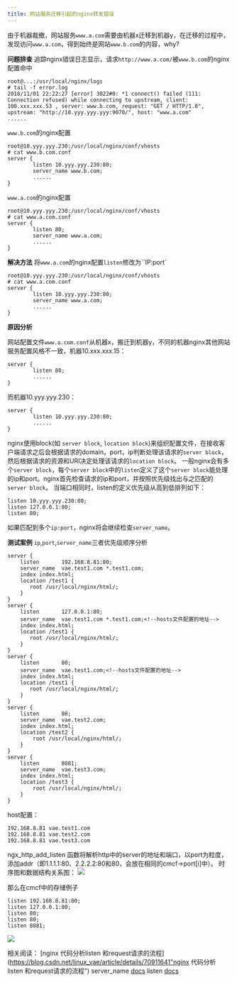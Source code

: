 ```yaml
---
title: 网站服务迁移引起的nginx转发错误
---
```

由于机器裁撤，网站服务`www.a.com`需要由机器x迁移到机器y，在迁移的过程中，发现访问`www.a.com`，得到始终是网站`www.b.com`的内容，why?

**问题排查**
追踪nginx错误日志显示，请求`http://www.a.com/`被`www.b.com`的nginx配置命中
```
root@...:/usr/local/nginx/logs
# tail -f error.log
2018/11/01 22:22:27 [error] 3022#0: *1 connect() failed (111: Connection refused) while connecting to upstream, client: 100.xxx.xxx.53 , server: www.b.com, request: "GET / HTTP/1.0", upstream: "http://10.yyy.yyy.yyy:9070/", host: "www.a.com"
......
```
`www.b.com`的nginx配置
```
root@10.yyy.yyy.230:/usr/local/nginx/conf/vhosts
# cat www.b.com.conf
server {
        listen 10.yyy.yyy.230:80;
        server_name www.b.com;
        ......
}
```
`www.a.com`的nginx配置
```
root@10.yyy.yyy.230:/usr/local/nginx/conf/vhosts
# cat www.a.com.conf
server {
        listen 80;
        server_name www.a.com;
        ......
}
```
**解决方法**
将`www.a.com`的nginx配置`listen`修改为``IP:port`
```
root@10.yyy.yyy.230:/usr/local/nginx/conf/vhosts
# cat www.a.com.conf
server {
        listen 10.yyy.yyy.230:80;
        server_name www.a.com;
        ......
}
```

**原因分析**

网站配置文件`www.a.com.conf`从机器x，搬迁到机器y，不同的机器nginx其他网站服务配置风格不一致，机器10.xxx.xxx.15：
```
server {
        listen 80;
        ......
}
```
而机器10.yyy.yyy.230：
```
server {
        listen 10.yyy.yyy.230:80;
        ......
}
```

nginx使用block(如 `server block`, `location block`)来组织配置文件，在接收客户端请求之后会根据请求的domain，port，ip判断处理该请求的`server block`，然后根据请求的资源和URI决定处理该请求的`location block`。
一般nginx会有多个`server block`，每个`server block`中的`listen`定义了这个`server block`能处理的ip和port。nginx首先检查请求的ip和port，并按照优先级找出与之匹配的`server block`。
当端口相同时，listen的定义优先级从高到低排列如下：
```
listen 10.yyy.yyy.230:80;
listen 127.0.0.1:80;
listen 80;
```
如果匹配到多个`ip:port`，nginx将会继续检查`server_name`。

**测试案例**
`ip`,`port`,`server_name`三者优先级顺序分析
```
server {
    listen       192.168.8.81:80;
    server_name  vae.test1.com *.test1.com;
    index index.html;
    location /test1 {
       root /usr/local/nginx/html/;
    }
}
server {
    listen       127.0.0.1:80;
    server_name  vae.test1.com *.test1.com;<!--hosts文件配置的地址-->
    index index.html;
    location /test1 {
       root /usr/local/nginx/html/;
    }
}
server {
    listen       80;
    server_name  vae.test1.com;<!--hosts文件配置的地址-->
    index index.html;
    location /test1 {
       root /usr/local/nginx/html/;
    }
}
server {
    listen       80;
    server_name  vae.test2.com;
    index index.html;
    location /test2 {
        root /usr/local/nginx/html/;
    }
}
server {
    listen       8081;
    server_name  vae.test3.com;
    index index.html;
    location /test3 {
        root /usr/local/nginx/html/;
    }
}
```

host配置：
```
192.168.8.81 vae.test1.com
192.168.8.81 vae.test2.com
192.168.8.81 vae.test3.com
```
ngx_http_add_listen 函数将解析http中的server的地址和端口，以port为粒度，添加addr（即1.1.1.1:80、2.2.2.2:80和80，会放在相同的cmcf->port[i]中）。
时序图和数据结构关系图：
![](/images/nginx-http-server-listen.png)

那么在cmcf中的存储例子
```
listen 192.168.8.81:80;
listen 127.0.0.1:80;
listen 80;
listen 80;
listen 8081;
```
![](/images/nginx-http-listen-2.png)

相关阅读：
[nginx 代码分析listen 和request请求的流程](https://blog.csdn.net/linux_vae/article/details/70911641"nginx 代码分析listen 和request请求的流程")
server_name [docs](http://nginx.org/en/docs/http/server_names.html "docs")
listen [docs](http://nginx.org/en/docs/http/ngx_http_core_module.html#listen "docs")